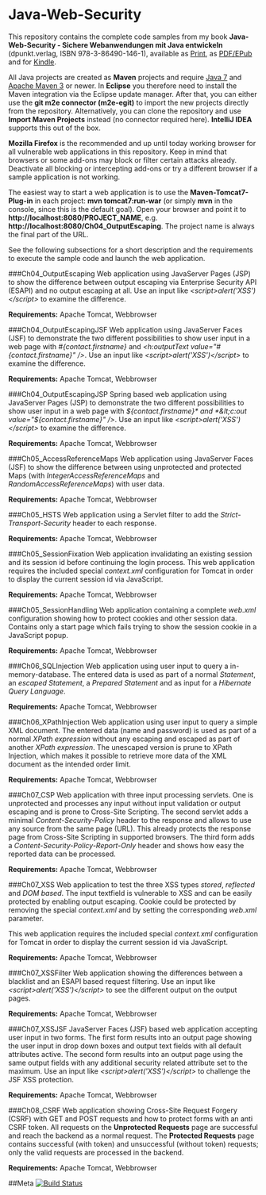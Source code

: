 Java-Web-Security
==============

This repository contains the complete code samples from my book **Java-Web-Security - Sichere Webanwendungen mit Java entwickeln** (dpunkt.verlag, ISBN 978-3-86490-146-1), available as [Print](http://www.dpunkt.de/buecher/4198/java-web-security.html), as [PDF/EPub](http://www.dpunkt.de/buecher/4825/java-web-security.html) and for [Kindle](http://www.amazon.de/gp/product/B00IUJM3J4/ref=as_li_qf_sp_asin_tl?ie=UTF8&camp=1638&creative=6742&creativeASIN=B00IUJM3J4&linkCode=as2&tag=dominikswelt).

All Java projects are created as **Maven** projects and require [Java 7](http://www.oracle.com/technetwork/java) and [Apache Maven 3](http://maven.apache.org) or newer. In **Eclipse** you therefore need to install the Maven integration via the Eclipse update manager. After that, you can either use the **git m2e connector (m2e-egit)** to import the new projects directly from the repository. Alternatively, you can clone the repository and use **Import Maven Projects** instead (no connector required here). **IntelliJ IDEA** supports this out of the box.

**Mozilla Firefox** is the recommended and up until today working browser for all vulnerable web applications in this repository. Keep in mind that browsers or some add-ons may block or filter certain attacks already. Deactivate all blocking or intercepting add-ons or try a different browser if a sample application is not working.

The easiest way to start a web application is to use the **Maven-Tomcat7-Plug-in** in each project: **mvn tomcat7:run-war** (or simply **mvn** in the console, since this is the default goal). Open your browser and point it to **http://localhost:8080/PROJECT_NAME**, e.g. **http://localhost:8080/Ch04_OutputEscaping**. The project name is always the final part of the URL.

See the following subsections for a short description and the requirements to execute the sample code and launch the web application.

###Ch04_OutputEscaping
Web application using JavaServer Pages (JSP) to show the difference between output escaping via Enterprise Security API (ESAPI) and no output escaping at all. Use an input like *&lt;script&gt;alert(&#x27;XSS&#x27;)&lt;/script&gt;* to examine the difference.

**Requirements:** Apache Tomcat, Webbrowser

###Ch04_OutputEscapingJSF
Web application using JavaServer Faces (JSF) to demonstrate the two different possibilities to show user input in a web page with *#{contact.firstname}* and *&lt;h:outputText value="#{contact.firstname}" /&gt;*. Use an input like *&lt;script&gt;alert(&#x27;XSS&#x27;)&lt;/script&gt;* to examine the difference.

**Requirements:** Apache Tomcat, Webbrowser

###Ch04_OutputEscapingJSP
Spring based web application using JavaServer Pages (JSP) to demonstrate the two different possibilities to show user input in a web page with *${contact.firstname}* and *&lt;c:out value="${contact.firstname}" /&gt;*. Use an input like *&lt;script&gt;alert(&#x27;XSS&#x27;)&lt;/script&gt;* to examine the difference.

**Requirements:** Apache Tomcat, Webbrowser

###Ch05_AccessReferenceMaps
Web application using JavaServer Faces (JSF) to show the difference between using unprotected and protected Maps (with *IntegerAccessReferenceMaps* and *RandomAccessReferenceMaps*) with user data.

**Requirements:** Apache Tomcat, Webbrowser

###Ch05_HSTS
Web application using a Servlet filter to add the *Strict-Transport-Security* header to each response.

**Requirements:** Apache Tomcat, Webbrowser

###Ch05_SessionFixation
Web application invalidating an existing session and its session id before continuing the login process. This web application requires the included special *context.xml* configuration for Tomcat in order to display the current session id via JavaScript.

**Requirements:** Apache Tomcat, Webbrowser

###Ch05_SessionHandling
Web application containing a complete *web.xml* configuration showing how to protect cookies and other session data. Contains only a start page which fails trying to show the session cookie in a JavaScript popup.

**Requirements:** Apache Tomcat, Webbrowser

###Ch06_SQLInjection
Web application using user input to query a in-memory-database. The entered data is used as part of a normal *Statement*, an *escaped Statement*, a *Prepared Statement* and as input for a *Hibernate Query Language*.

**Requirements:** Apache Tomcat, Webbrowser

###Ch06_XPathInjection
Web application using user input to query a simple XML document. The entered data (name and password) is used as part of a normal *XPath expression* without any escaping and escaped as part of another *XPath expression*. The unescaped version is prune to XPath Injection, which makes it possible to retrieve more data of the XML document as the intended order limit.

**Requirements:** Apache Tomcat, Webbrowser

###Ch07_CSP
Web application with three input processing servlets. One is unprotected and processes any input without input validation or output escaping and is prone to Cross-Site Scripting. The second servlet adds a minimal *Content-Security-Policy* header to the response and allows to use any source from the same page (URL). This already protects the response page from Cross-Site Scripting in supported browsers. The third form adds a *Content-Security-Policy-Report-Only* header and shows how easy the reported data can be processed.

**Requirements:** Apache Tomcat, Webbrowser

###Ch07_XSS
Web application to test the three XSS types *stored*, *reflected* and *DOM based*. The input textfield is vulnerable to XSS and can be easily protected by enabling output escaping. Cookie could be protected by removing the special *context.xml* and by setting the corresponding *web.xml* parameter.

This web application requires the included special *context.xml* configuration for Tomcat in order to display the current session id via JavaScript.

**Requirements:** Apache Tomcat, Webbrowser

###Ch07_XSSFilter
Web application showing the differences between a blacklist and an ESAPI based request filtering. Use an input like *&lt;script&gt;alert(&#x27;XSS&#x27;)&lt;/script&gt;* to see the different output on the output pages.

**Requirements:** Apache Tomcat, Webbrowser

###Ch07_XSSJSF
JavaServer Faces (JSF) based web application accepting user input in two forms. The first form results into an output page showing the user input in drop down boxes and output text fields with all default attributes active. The second form results into an output page using the same output fields with any additional security related attribute set to the maximum. Use an input like *&lt;script&gt;alert(&#x27;XSS&#x27;)&lt;/script&gt;* to challenge the JSF XSS protection.

**Requirements:** Apache Tomcat, Webbrowser

###Ch08_CSRF
Web application showing Cross-Site Request Forgery (CSRF) with GET and POST requests and how to protect forms with an anti CSRF token. All requests on the **Unprotected Requests** page are successful and reach the backend as a normal request. The **Protected Requests** page contains successful (with token) and unsuccessful (without token) requests; only the valid requests are processed in the backend.

**Requirements:** Apache Tomcat, Webbrowser

##Meta
[![Build Status](https://travis-ci.org/dschadow/Java-Web-Security.svg)](https://travis-ci.org/dschadow/Java-Web-Security)
